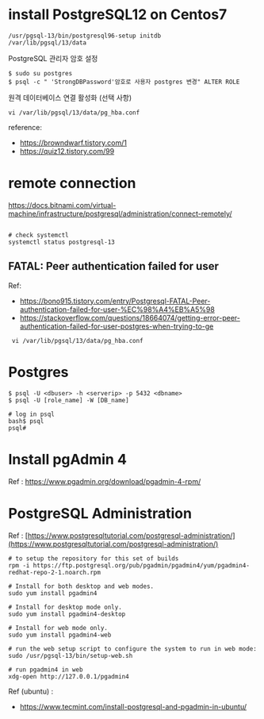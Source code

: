 # install PostgreSQL12 on Centos7
```
/usr/pgsql-13/bin/postgresql96-setup initdb
/var/lib/pgsql/13/data
```

PostgreSQL 관리자 암호 설정
```
$ sudo su postgres
$ psql -c " 'StrongDBPassword'암호로 사용자 postgres 변경" ALTER ROLE
```



원격 데이터베이스 연결 활성화 (선택 사항)
```
vi /var/lib/pgsql/13/data/pg_hba.conf
```
reference: 
- https://browndwarf.tistory.com/1
- https://quiz12.tistory.com/99


# remote connection
https://docs.bitnami.com/virtual-machine/infrastructure/postgresql/administration/connect-remotely/
```
```

```
# check systemctl
systemctl status postgresql-13
```

## FATAL: Peer authentication failed for user
Ref:
- https://bono915.tistory.com/entry/Postgresql-FATAL-Peer-authentication-failed-for-user-%EC%98%A4%EB%A5%98
- https://stackoverflow.com/questions/18664074/getting-error-peer-authentication-failed-for-user-postgres-when-trying-to-ge
```
 vi /var/lib/pgsql/13/data/pg_hba.conf
```
# Postgres
```
$ psql -U <dbuser> -h <serverip> -p 5432 <dbname> 
$ psql -U [role_name] -W [DB_name]
```

```
# log in psql
bash$ psql
psql#
```


# Install pgAdmin 4
Ref : https://www.pgadmin.org/download/pgadmin-4-rpm/

# PostgreSQL Administration
Ref : [https://www.postgresqltutorial.com/postgresql-administration/](https://www.postgresqltutorial.com/postgresql-administration/)

```
# to setup the repository for this set of builds 
rpm -i https://ftp.postgresql.org/pub/pgadmin/pgadmin4/yum/pgadmin4-redhat-repo-2-1.noarch.rpm

# Install for both desktop and web modes.
sudo yum install pgadmin4

# Install for desktop mode only.
sudo yum install pgadmin4-desktop

# Install for web mode only.
sudo yum install pgadmin4-web

# run the web setup script to configure the system to run in web mode:
sudo /usr/pgsql-13/bin/setup-web.sh

# run pgadmin4 in web
xdg-open http://127.0.0.1/pgadmin4
```

Ref (ubuntu) : 
- https://www.tecmint.com/install-postgresql-and-pgadmin-in-ubuntu/
